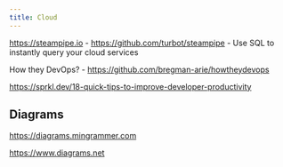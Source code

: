 ```yaml
---
title: Cloud
---
```


https://steampipe.io - https://github.com/turbot/steampipe - Use SQL to instantly query your cloud services

How they DevOps? - https://github.com/bregman-arie/howtheydevops

https://sprkl.dev/18-quick-tips-to-improve-developer-productivity

## Diagrams

https://diagrams.mingrammer.com

https://www.diagrams.net
